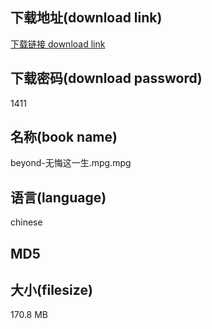 ## 下载地址(download link)
[下载链接 download link](https://tutu365.netlify.app/?s=beyond-%E6%97%A0%E6%82%94%E8%BF%99%E4%B8%80%E7%94%9F.mpg)

## 下载密码(download password)
1411

## 名称(book name)
beyond-无悔这一生.mpg.mpg

## 语言(language)
chinese

## MD5


## 大小(filesize)
170.8 MB
